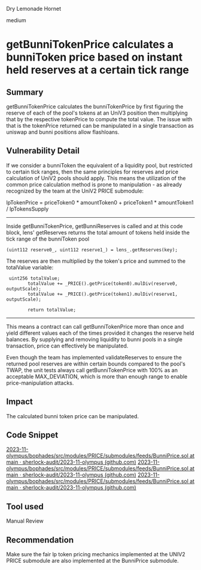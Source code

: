 Dry Lemonade Hornet

medium

# getBunniTokenPrice calculates a bunniToken price based on instant held reserves at a certain tick range

## Summary
getBunniTokenPrice calculates the bunniTokenPrice by first figuring the reserve of each of the pool's tokens at an UniV3 position then multiplying that by the respective tokenPrice to compute the total value. 
The issue with that is the tokenPrice returned can be manipulated in a single transaction as uniswap and bunni positions allow flashloans. 

## Vulnerability Detail
If we consider a bunniToken the equivalent of a liquidity pool, but restricted to certain tick ranges, then the same principles for reserves and price calculation of UniV2 pools should apply.
This means the utilization of the common price calculation method is prone to manipulation - as already recognized by the team at the UniV2 PRICE submodule:

lpTokenPrice = priceToken0 * amountToken0 + priceToken1 * amountToken1 / lpTokensSupply



_______________________
Inside getBunniTokenPrice, getBunniReserves is called and at this code block, lens' getReserves returns the total amount of tokens held inside the tick range of the bunniToken pool
```solidity
(uint112 reserve0_, uint112 reserve1_) = lens_.getReserves(key);
```

The reserves are then multiplied by the token's price and summed to the totalValue variable:
```solidity
 uint256 totalValue;
        totalValue += _PRICE().getPrice(token0).mulDiv(reserve0, outputScale);
        totalValue += _PRICE().getPrice(token1).mulDiv(reserve1, outputScale);
        
        return totalValue;
```

_____________________

This means a contract can call getBunniTokenPrice more than once and yield different values each of the times provided it changes the reserve held balances. By supplying and removing liquidity to bunni pools in a single transaction, price can effectively be manipulated.

Even though the team has implemented validateReserves to ensure the returned pool reserves are within certain bounds compared to the pool's TWAP, the unit tests always call getBunniTokenPrice with 100% as an acceptable MAX_DEVIATION, which is more than enough range to enable price-manipulation attacks. 

## Impact
The calculated bunni token price can be manipulated.

## Code Snippet
[2023-11-olympus/bophades/src/modules/PRICE/submodules/feeds/BunniPrice.sol at main · sherlock-audit/2023-11-olympus (github.com)](https://github.com/sherlock-audit/2023-11-olympus/blob/main/bophades/src/modules/PRICE/submodules/feeds/BunniPrice.sol#L110)
[2023-11-olympus/bophades/src/modules/PRICE/submodules/feeds/BunniPrice.sol at main · sherlock-audit/2023-11-olympus (github.com)](https://github.com/sherlock-audit/2023-11-olympus/blob/main/bophades/src/modules/PRICE/submodules/feeds/BunniPrice.sol#L215)
[2023-11-olympus/bophades/src/modules/PRICE/submodules/feeds/BunniPrice.sol at main · sherlock-audit/2023-11-olympus (github.com)](https://github.com/sherlock-audit/2023-11-olympus/blob/main/bophades/src/modules/PRICE/submodules/feeds/BunniPrice.sol#L242)

## Tool used

Manual Review

## Recommendation

Make sure the fair lp token pricing mechanics implemented at the UNIV2 PRICE submodule are also implemented at the BunniPrice submodule.
